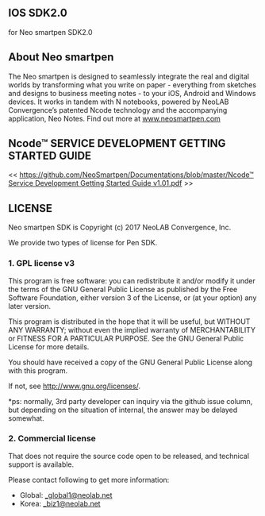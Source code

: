 ## IOS SDK2.0
for Neo smartpen SDK2.0

## About Neo smartpen

The Neo smartpen is designed to seamlessly integrate the real and digital worlds by transforming what you write on paper - everything from sketches and designs to business meeting notes - to your iOS, Android and Windows devices. It works in tandem with N notebooks, powered by NeoLAB Convergence’s patented Ncode technology and the accompanying application, Neo Notes. Find out more at www.neosmartpen.com 


## Ncode™ SERVICE DEVELOPMENT GETTING STARTED GUIDE

<< [https://github.com/NeoSmartpen/Documentations/blob/master/Ncode™ Service Development Getting Started Guide v1.01.pdf](https://github.com/NeoSmartpen/Documentations/blob/master/Ncode%E2%84%A2%20Service%20Development%20Getting%20Started%20Guide%20v1.01.pdf) >>


## LICENSE

Neo smartpen SDK is Copyright (c) 2017 NeoLAB Convergence, Inc.

We provide two types of license for Pen SDK.

### 1. GPL license v3
    
This program is free software: you can redistribute it and/or modify it under the terms of the GNU General Public License as published by the Free Software Foundation, either version 3 of the License, or (at your option) any later version. 
    
This program is distributed in the hope that it will be useful, but WITHOUT ANY WARRANTY; without even the implied warranty of MERCHANTABILITY or FITNESS FOR A PARTICULAR PURPOSE. See the GNU General Public License for more details. 
    
You should have received a copy of the GNU General Public License along with this program. 
    
If not, see <http://www.gnu.org/licenses/>.
    
*ps: normally, 3rd party developer can inquiry via the github issue column, but depending on the situation of internal, the answer may be delayed somewhat.


### 2. Commercial license

That does not require the source code open to be released, and technical support is available.

Please contact following to get more information:

- Global: _global1@neolab.net
- Korea: _biz1@neolab.net
